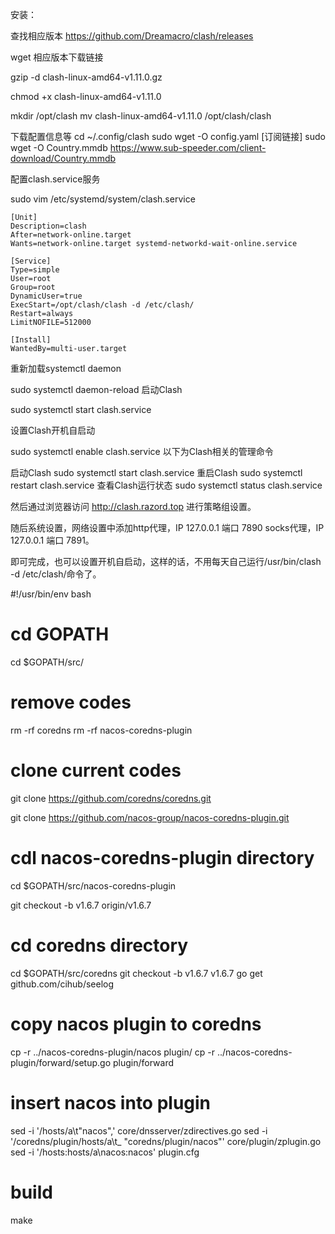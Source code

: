 安装：

查找相应版本
https://github.com/Dreamacro/clash/releases

wget 相应版本下载链接

gzip -d clash-linux-amd64-v1.11.0.gz

chmod +x clash-linux-amd64-v1.11.0

mkdir /opt/clash
mv clash-linux-amd64-v1.11.0 /opt/clash/clash


下载配置信息等
cd ~/.config/clash
sudo wget -O config.yaml [订阅链接]
sudo wget -O Country.mmdb https://www.sub-speeder.com/client-download/Country.mmdb


配置clash.service服务

sudo vim /etc/systemd/system/clash.service

```
[Unit] 
Description=clash
After=network-online.target
Wants=network-online.target systemd-networkd-wait-online.service
​
[Service]
Type=simple
User=root
Group=root
DynamicUser=true
ExecStart=/opt/clash/clash -d /etc/clash/
Restart=always
LimitNOFILE=512000
​
[Install]
WantedBy=multi-user.target
```

重新加载systemctl daemon

sudo systemctl daemon-reload
启动Clash

sudo systemctl start clash.service

设置Clash开机自启动

sudo systemctl enable clash.service
以下为Clash相关的管理命令

启动Clash
sudo systemctl start clash.service
重启Clash
sudo systemctl restart clash.service
查看Clash运行状态
sudo systemctl status clash.service

然后通过浏览器访问 http://clash.razord.top 进行策略组设置。

随后系统设置，网络设置中添加http代理，IP 127.0.0.1 端口 7890 socks代理，IP 127.0.0.1 端口 7891。

即可完成，也可以设置开机自启动，这样的话，不用每天自己运行/usr/bin/clash -d /etc/clash/命令了。





#!/usr/bin/env bash
# cd GOPATH
cd $GOPATH/src/

# remove codes
rm -rf coredns
rm -rf nacos-coredns-plugin

# clone current codes
git clone https://github.com/coredns/coredns.git

git clone https://github.com/nacos-group/nacos-coredns-plugin.git

# cdl nacos-coredns-plugin directory
cd $GOPATH/src/nacos-coredns-plugin

git checkout -b v1.6.7 origin/v1.6.7
# cd coredns directory
cd $GOPATH/src/coredns
git checkout -b v1.6.7 v1.6.7
go get github.com/cihub/seelog

# copy nacos plugin to coredns
cp -r ../nacos-coredns-plugin/nacos plugin/
cp -r ../nacos-coredns-plugin/forward/setup.go plugin/forward

# insert nacos into plugin
sed -i '/hosts/a\\t"nacos",' core/dnsserver/zdirectives.go
sed -i '/coredns\/plugin\/hosts/a\\t_ "coredns/plugin/nacos"' core/plugin/zplugin.go
sed -i '/hosts:hosts/a\nacos:nacos' plugin.cfg

# build
make